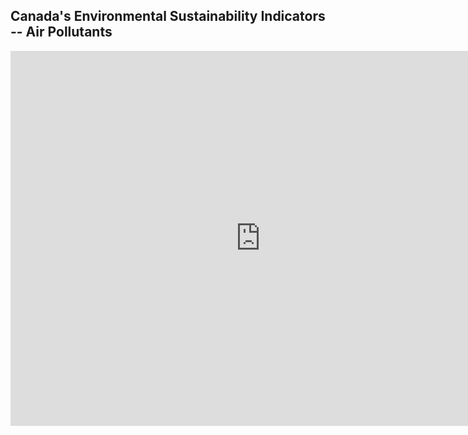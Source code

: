 ## Canada's Environmental Sustainability Indicators -- Air Pollutants

<iframe width="800" height="600" src="https://app.powerbi.com/view?r=eyJrIjoiMjE0OGQ3YTEtNGYyOC00ZWJmLWJiMDctOTc5M2Q2MTNlNjdmIiwidCI6ImFlZGMzNjIwLTc1YWMtNDEzMi1hZGFiLTE5MTI5Yzg3MDc4YyIsImMiOjN9" frameborder="0" allowFullScreen="true"></iframe>

